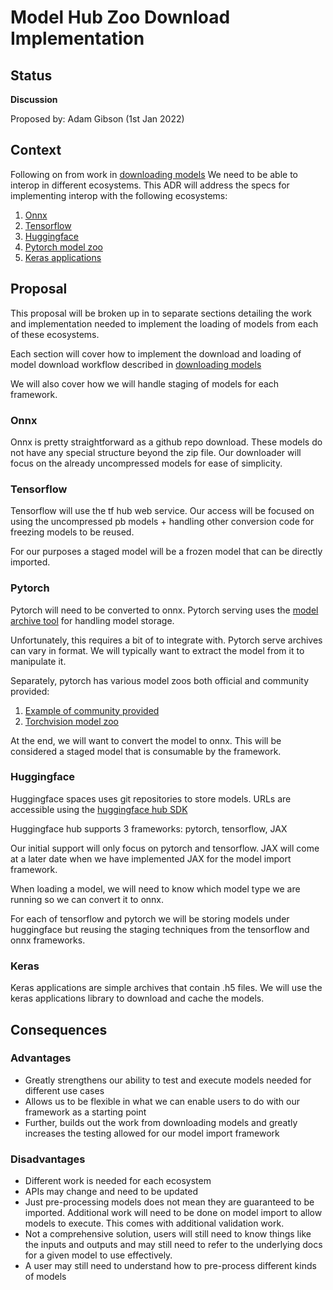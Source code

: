 # Model Hub Zoo Download Implementation

## Status
**Discussion**

Proposed by: Adam Gibson (1st Jan 2022)


## Context

Following on from work in [downloading models](0011%20-%20Model%20Hub-Zoo%20Download.md)
We need to be able to interop in different ecosystems. This ADR will address the
specs for implementing interop with the following ecosystems:
1. [Onnx](https://github.com/onnx/models/)
2. [Tensorflow](https://www.tensorflow.org/hub)
3. [Huggingface](https://huggingface.co/spaces)
4. [Pytorch model zoo](https://pytorch.org/serve/model_zoo.html)
5. [Keras applications](https://keras.io/api/applications/)

## Proposal

This proposal will be broken up in to separate sections detailing
the work and implementation needed to implement the loading of models
from each of these ecosystems.

Each section will cover how to implement the download and loading of model
download workflow described in [downloading models](0011%20-%20Model%20Hub-Zoo%20Download.md)

We will also cover how we will handle staging of models for each framework.


### Onnx

Onnx is pretty straightforward as a github repo download.
These models do not have any special structure beyond the zip file.
Our downloader will focus on the already uncompressed models
for ease of simplicity.

### Tensorflow

Tensorflow will use the tf hub web service. Our access will be focused
on using the uncompressed pb models + handling other conversion code
for freezing models to be reused.

For our purposes a staged model will be a frozen model
that can be directly imported.


### Pytorch

Pytorch will need to be converted to onnx. Pytorch serving uses
the [model archive tool](https://github.com/pytorch/serve/tree/master/model-archiver/) 
for handling model storage.

Unfortunately, this requires a bit of to integrate with.
Pytorch serve archives can vary in format. We will typically 
want to extract the model from it to manipulate it.

Separately, pytorch has various model zoos both official and community provided:
1. [Example of community provided](https://github.com/rwightman/pytorch-image-models)
2. [Torchvision model zoo](https://pytorch.org/vision/stable/models.html)


At the end, we will want to convert the model to onnx. 
This will be considered a staged model that is consumable
by the framework.



### Huggingface

Huggingface spaces uses git repositories to store models.
URLs are accessible using the [huggingface hub SDK](https://huggingface.co/docs/hub/how-to-downstream)

Huggingface hub supports 3 frameworks: pytorch, tensorflow, JAX

Our initial support will only focus on pytorch and tensorflow.
JAX will come at a later date when we have implemented JAX
for the model import framework.

When loading a model, we will need to know which model type we are running
so we can convert it to onnx.


For each of tensorflow and pytorch we will be storing models under huggingface
but reusing the staging techniques from the tensorflow and onnx frameworks.



### Keras

Keras applications are simple archives that contain .h5 files.
We will use the keras applications library to download and cache the models.




## Consequences

### Advantages

* Greatly strengthens our ability to test and execute models
needed for different use cases
* Allows us to be flexible in what we can enable users to do with
our framework as a starting point
* Further, builds out the work from downloading models and greatly increases
the testing allowed for our model import framework



### Disadvantages
* Different work is needed for each ecosystem
* APIs may change and need to be updated
* Just pre-processing models does not mean they are guaranteed to be imported. Additional
  work will need to be done on model import to allow models to execute. This comes with additional validation work.
* Not a comprehensive solution, users will still need to know things like the inputs and outputs
and may still need to refer to the underlying docs for a given model to use effectively.
* A user may still need to understand how to pre-process different kinds of models